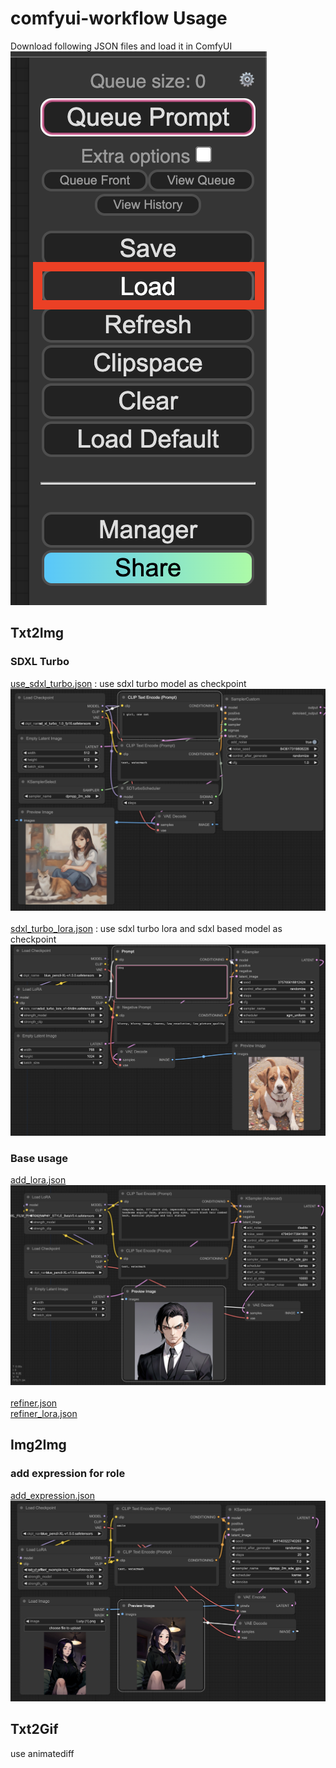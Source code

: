 # comfyui-workflow Usage
Download following JSON files and load it in ComfyUI<br>
![usage](resources/usage.png)<br>
## Txt2Img
### SDXL Turbo
[use_sdxl_turbo.json](src/txt2img/use_sdxl_turbo.json) : use sdxl turbo model as checkpoint ![use sdxl turbo model](resources/use_sdxl_turbo.png)<br>
<br>
[sdxl_turbo_lora.json](src/txt2img/sdxl_turbo_lora.json) : use sdxl turbo lora and sdxl based model as checkpoint ![sdxl turbo lora](resources/sdxl_turbo_lora.png)<br>
### Base usage
[add_lora.json](src/txt2img/add_lora.json) ![add lora](resources/add_lora.png)<br>
<br>
[refiner.json](src/txt2img/refiner.json) <br>
[refiner_lora.json](src/txt2img/refinder_lora.json) <br>
## Img2Img
### add expression for role
[add_expression.json](src/img2img/add_expression.json) ![expression](resources/add_expression.png) <br>
## Txt2Gif
use animatediff 
